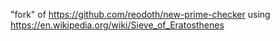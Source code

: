"fork" of https://github.com/reodoth/new-prime-checker using https://en.wikipedia.org/wiki/Sieve_of_Eratosthenes

